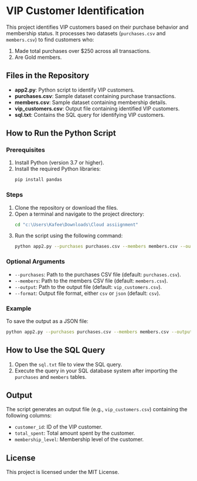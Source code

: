 # VIP Customer Identification

This project identifies VIP customers based on their purchase behavior and membership status. It processes two datasets (`purchases.csv` and `members.csv`) to find customers who:

1. Made total purchases over $250 across all transactions.
2. Are Gold members.

## Files in the Repository

- **app2.py**: Python script to identify VIP customers.
- **purchases.csv**: Sample dataset containing purchase transactions.
- **members.csv**: Sample dataset containing membership details.
- **vip_customers.csv**: Output file containing identified VIP customers.
- **sql.txt**: Contains the SQL query for identifying VIP customers.

## How to Run the Python Script

### Prerequisites

1. Install Python (version 3.7 or higher).
2. Install the required Python libraries:
   ```bash
   pip install pandas
   ```

### Steps

1. Clone the repository or download the files.
2. Open a terminal and navigate to the project directory:
   ```bash
   cd "c:\Users\Kafee\Downloads\Cloud assiignment"
   ```
3. Run the script using the following command:
   ```bash
   python app2.py --purchases purchases.csv --members members.csv --output vip_customers.csv
   ```

### Optional Arguments

- `--purchases`: Path to the purchases CSV file (default: `purchases.csv`).
- `--members`: Path to the members CSV file (default: `members.csv`).
- `--output`: Path to the output file (default: `vip_customers.csv`).
- `--format`: Output file format, either `csv` or `json` (default: `csv`).

### Example

To save the output as a JSON file:
```bash
python app2.py --purchases purchases.csv --members members.csv --output vip_customers.json --format json
```

## How to Use the SQL Query

1. Open the `sql.txt` file to view the SQL query.
2. Execute the query in your SQL database system after importing the `purchases` and `members` tables.

## Output

The script generates an output file (e.g., `vip_customers.csv`) containing the following columns:
- `customer_id`: ID of the VIP customer.
- `total_spent`: Total amount spent by the customer.
- `membership_level`: Membership level of the customer.

## License

This project is licensed under the MIT License.
